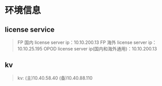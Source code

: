 # 环境信息

## license service

>FP 国内 license server ip：10.10.200.13
>FP 海外 license server ip：10.10.25.195
>OPOD license server ip(国内和海外通用)：10.10.200.13

## kv

> kv:  (主)10.40.58.40  (备)10.40.88.110
